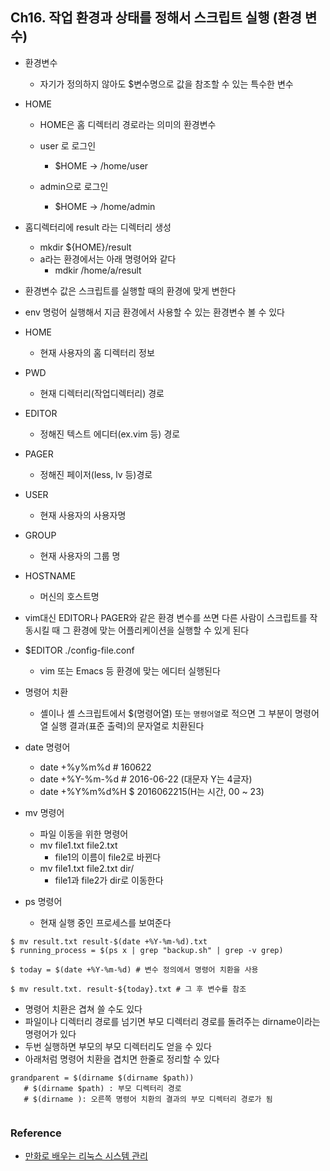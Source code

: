 
## Ch16. 작업 환경과 상태를 정해서 스크립트 실행 (환경 변수)

- 환경변수
    - 자기가 정의하지 않아도 $변수명으로 값을 참조할 수 있는 특수한 변수


- HOME
    - HOME은 홈 디렉터리 경로라는 의미의 환경변수
    - user 로 로그인
        - $HOME -> /home/user
        
    - admin으로 로그인
        - $HOME -> /home/admin

- 홈디렉터리에 result 라는 디렉터리 생성
    - mkdir ${HOME}/result
    - a라는 환경에서는 아래 명령어와 같다
        - mdkir /home/a/result

- 환경변수 값은 스크립트를 실행할 때의 환경에 맞게 변한다
- env 명렁어 실행해서 지금 환경에서 사용할 수 있는 환경변수 볼 수 있다

- HOME 
    - 현재 사용자의 홈 디렉터리 정보
- PWD 
    - 현재 디렉터리(작업디렉터리) 경로 
- EDITOR
    - 정해진 텍스트 에디터(ex.vim 등) 경로
- PAGER
    - 정해진 페이저(less, lv 등)경로
- USER
    - 현재 사용자의 사용자명
- GROUP 
    - 현재 사용자의 그룹 명
- HOSTNAME
    - 머신의 호스트명

- vim대신 EDITOR나 PAGER와 같은 환경 변수를 쓰면 다른 사람이 스크립트를 작동시킬 때 그 환경에 맞는 어플리케이션을 실행할 수 있게 된다
- $EDITOR ./config-file.conf
    - vim 또는 Emacs 등 환경에 맞는 에디터 실행된다

- 명령어 치환
    - 셸이나 셸 스크립트에서 $(명령어열) 또는 `명령어열`로 적으면 그 부분이 명령어열 실행 결과(표준 출력)의 문자열로 치환된다
- date 명령어

    - date +%y%m%d # 160622
    - date +%Y-%m-%d # 2016-06-22 (대문자 Y는 4글자)
    - date +%Y%m%d%H $ 2016062215(H는 시간, 00 ~ 23)


- mv 명령어
    - 파일 이동을 위한 명령어
    - mv file1.txt file2.txt
        - file1의 이름이 file2로 바뀐다
    - mv file1.txt file2.txt dir/
        - file1과 file2가 dir로 이동한다 

- ps 명령어
    - 현재 실행 중인 프로세스를 보여준다

```
$ mv result.txt result-$(date +%Y-%m-%d).txt
$ running_process = $(ps x | grep "backup.sh" | grep -v grep)

```

```
$ today = $(date +%Y-%m-%d) # 변수 정의에서 명령어 치환을 사용

$ mv result.txt. result-${today}.txt # 그 후 변수를 참조 

```
- 명령어 치환은 겹쳐 쓸 수도 있다 
- 파일이나 디렉터리 경로를 넘기면 부모 디렉터리 경로를 돌려주는 dirname이라는 명령어가 있다
- 두번 실행하면 부모의 부모 디렉터리도 얻을 수 있다 
- 아래처럼 명령어 치환을 겹치면 한줄로 정리할 수 있다 


```
grandparent = $(dirname $(dirname $path))
   # $(dirname $path) : 부모 디렉터리 경로 
   # $(dirname ): 오른쪽 명령어 치환의 결과의 부모 디렉터리 경로가 됨


```
  
### Reference
  - [만화로 배우는 리눅스 시스템 관리](http://www.yes24.com/Product/Goods/32402055?Acode=101)
